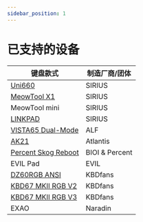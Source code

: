 ```yaml
---
sidebar_position: 1
---
```


# 已支持的设备


| 键盘款式                                                               | 制造厂商/团体       |
| ----------------------------------------------------------------------| ------------------|
| [Uni660](https://www.zfrontier.com/app/eqp/0jW73G5w4Nwn)              | SIRIUS            |
| [MeowTool X1](https://www.zfrontier.com/app/eqp/pkjVK5oPDzZR)         | SIRIUS            |
| MeowTool mini                                                         | SIRIUS            |
| [LINKPAD](https://www.zfrontier.com/app/eqp/pO881j49aBE0)             | SIRIUS            |
| [VISTA65 Dual-Mode](https://www.zfrontier.com/app/eqp/nPA5rJDV172R)   | ALF               |
| [AK21](https://www.zfrontier.com/app/flow/40bOYxwr0Jqo)               | Atlantis          |
| [Percent Skog Reboot](https://www.zfrontier.com/app/eqp/RKyxYJ69ygz0) | BIOI & Percent    |
| EVIL Pad                                                              | EVIL              |
| [DZ60RGB ANSI](https://www.zfrontier.com/app/eqp/RAjVwNPmGq9p)        | KBDfans           |
| [KBD67 MKII RGB V2](https://www.zfrontier.com/app/eqp/nW8w99q68oDR)   | KBDfans           |
| [KBD67 MKII RGB V3](https://www.zfrontier.com/app/eqp/nW8w99q68oDR)   | KBDfans           |
| EXAO                                                                  | Naradin           |